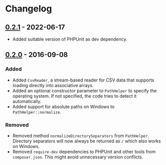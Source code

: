 # Changelog

## [0.2.1] - 2022-06-17

- Added suitable version of PHPUnit as dev dependency.

## [0.2.0] - 2016-09-08

### Added

- Added `CsvReader`, a stream-based reader for CSV data that supports loading directly into associative arrays.
- Added an optional constructor parameter to `PathHelper` to specify the operating system. If not specified, the code tries to detect it automatically.
- Added support for absolute paths on Windows to `PathHelper::normalize`.

### Removed

- Removed method `normalizeDirectorySeparators` from `PathHelper`. Directory separators will now always be returned as `/` which also works on Windows.
- Removed `require-dev` dependencies to PHPUnit and other tools from `composer.json`. This might avoid unnecessary version conflicts.


[0.2.1]: https://github.com/mermshaus/kaloa-filesystem/compare/v0.2.0...v0.2.1
[0.2.0]: https://github.com/mermshaus/kaloa-filesystem/compare/v0.1.0...v0.2.0
